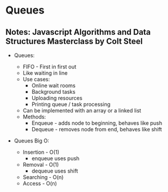# Queues

## Notes: Javascript Algorithms and Data Structures Masterclass by Colt Steel

- Queues:
  - FIFO - First in first out
  - Like waiting in line
  - Use cases:
    - Online wait rooms
    - Background tasks
    - Uploading resources
    - Printing queue / task processing
  - Can be implemented with an array or a linked list
  - Methods:
    - Enqueue - adds node to beginning, behaves like push
    - Dequeue - removes node from end, behaves like shift

- Queues Big O:
  - Insertion - O(1)
    - enqueue uses push
  - Removal - O(1)
    - dequeue uses shift
  - Searching - O(n)
  - Access - O(n)